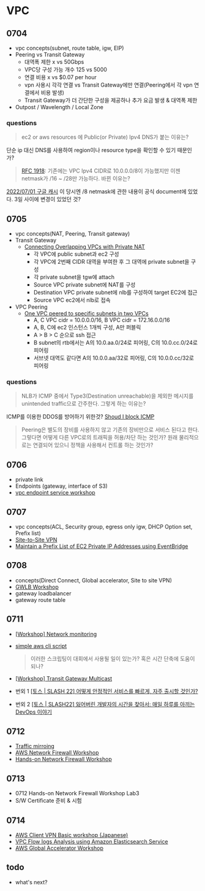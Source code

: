 # VPC

## 0704

- vpc concepts(subnet, route table, igw, EIP)
- Peering vs Transit Gateway
  - 대역폭 제한 x vs 50Gbps
  - VPC당 구성 가능 개수 125 vs 5000
  - 연결 비용 x vs $0.07 per hour
  - vpn 사용시 각각 연결 vs Transit Gateway에만 연결(Peering에서 각 vpn 연결에서 비용 발생)
  - Transit Gateway가 더 간단한 구성을 제공하나 추가 요금 발생 & 대역폭 제한
- Outpost / Wavelength / Local Zone

### questions

> ec2 or aws resources 에 Public(or Private) Ipv4 DNS가 붙는 이유는?

단순 ip 대신 DNS를 사용하여 region이나 resource type을 확인할 수 있기 때문인가?

> [RFC 1918](http://www.faqs.org/rfcs/rfc1918.html): 기존에는 VPC Ipv4 CIDR로 10.0.0.0/8이 가능했지만 이젠 netmask가 /16 ~ /28만 가능하다. 바뀐 이유는?

[2022/07/01 구글 캐시](https://webcache.googleusercontent.com/search?q=cache:ypgXp8wp7mYJ:https://docs.aws.amazon.com/ko_kr/vpc/latest/userguide/VPC_Subnets.html+&cd=1&hl=ko&ct=clnk&gl=kr) 이 당시엔 /8 netmask에 관한 내용이 공식 document에 있었다. 3일 사이에 변경이 있었던 것?

## 0705

- vpc concepts(NAT, Peering, Transit gateway)
- Transit Gateway
  - [Connecting Overlapping VPCs with Private NAT](https://cloudnetworks.io/2021-07-12-private-nat-overlapping/)
    - 각 VPC에 public subnet과 ec2 구성
    - 각 VPC에 2번째 CIDR 대역을 부여한 후 그 대역에 private subnet을 구성
    - 각 private subnet을 tgw에 attach
    - Source VPC private subnet에 NAT를 구성
    - Destination VPC private subnet에 nlb를 구성하여 target EC2에 접근
    - Source VPC ec2에서 nlb로 접속
- VPC Peering
  - [One VPC peered to specific subnets in two VPCs](https://docs.aws.amazon.com/vpc/latest/peering/peering-configurations-partial-access.html#one-to-two-vpcs-specific-subnets)
    - A, C VPC cidr = 10.0.0.0/16, B VPC cidr = 172.16.0.0/16
    - A, B, C에 ec2 인스턴스 1개씩 구성, A만 퍼블릭
    - A > B > C 순으로 ssh 접근
    - B subnet의 rtb에서는 A의 10.0.aa.0/24로 피어링, C의 10.0.cc.0/24로 피어링
    - 서브넷 대역도 같다면 A의 10.0.0.aa/32로 피어링, C의 10.0.0.cc/32로 피어링

### questions

> NLB가 ICMP 중에서 Type3(Destination unreachable)을 제외한 메시지를 unintended traffic으로 간주한다. 그렇게 하는 이유는?

ICMP를 이용한 DDOS를 방어하기 위한것? [Shoud I block ICMP](http://shouldiblockicmp.com/)

> Peering은 별도의 장비를 사용하지 않고 기존의 장비만으로 서비스 된다고 한다. 그렇다면 어떻게 다른 VPC로의 트래픽을 허용/차단 하는 것인가? 원래 물리적으로는 연결되어 있으니 정책을 사용해서 컨트롤 하는 것인가?

## 0706

- private link
- Endpoints (gateway, interface of S3)
- [vpc endpoint service workshop](https://catalog.workshops.aws/networking/en-US/intermediate/5-vpc-endpoint-services)

## 0707

- vpc concepts(ACL, Security group, egress only igw, DHCP Option set, Prefix list)
- [Site-to-Site VPN](https://medium.com/saltware/openswan%EC%9C%BC%EB%A1%9C-aws-site-to-site-vpn-%EA%B5%AC%EC%B6%95%ED%95%98%EA%B8%B0-9220a506acb3)
- [Maintain a Prefix List of EC2 Private IP Addresses using EventBridge](https://www.chiwaichan.co.nz/2022/05/28/maintain-a-prefix-list-of-ec2-private-ip-addresses-using-eventbridge/)

## 0708

- concepts(Direct Connect, Global accelerator, Site to site VPN)
- [GWLB Workshop](https://catalog.workshops.aws/networking/en-US/gwlb)
- gateway loadbalancer
- gateway route table

## 0711

- [\[Workshop\] Network monitoring](https://catalog.workshops.aws/networking/en-US/beginner/lab3)
- [simple aws cli script](./scripts/make-subnets-public.sh)

  > 이러한 스크립팅이 대회에서 사용될 일이 있는가? 혹은 시간 단축에 도움이 되나?

- [\[Workshop\] Transit Gateway Multicast](https://catalog.workshops.aws/networking/en-US/multicast)
- 번외 1 [\[토스 \| SLASH 22\] 어떻게 안정적인 서비스를 빠르게, 자주 출시할 것인가?](https://youtu.be/oakvibIKToc)
- 번외 2 [\[토스 \| SLASH22\] 잃어버린 개발자의 시간을 찾아서: 매일 하루를 아끼는 DevOps 이야기](https://youtu.be/2IE68SDTYvI)

## 0712

- [Traffic mirroing](https://www.wisen.co.kr/pages/blog/blog-detail.html?idx=11935)
- [AWS Network Firewall Workshop](https://catalog.workshops.aws/networkfirewall/en-US)
- [Hands-on Network Firewall Workshop](https://catalog.us-east-1.prod.workshops.aws/workshops/d071f444-e854-4f3f-98c8-025fa0d1de2f/en-US)

## 0713

- 0712 Hands-on Network Firewall Workshop Lab3
- S/W Certificate 준비 & 시험

## 0714

- [AWS Client VPN Basic workshop (Japanese)](https://catalog.us-east-1.prod.workshops.aws/workshops/be2b90c2-06a1-4ae6-84b3-c705049d2b6f/ja-JP)
- [VPC Flow logs Analysis using Amazon Elasticsearch Service](https://catalog.us-east-1.prod.workshops.aws/workshops/31add0d8-bff3-441d-ae65-ed74106a5cb5/en-US)
- [AWS Global Accelerator Workshop](https://catalog.us-east-1.prod.workshops.aws/workshops/effb1517-b193-4c59-8da5-ce2abdb0b656/en-US/create-accelerator)

## todo

- what's next?
